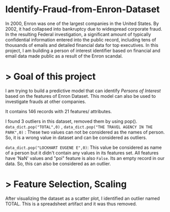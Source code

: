 # Identify-Fraud-from-Enron-Dataset

In 2000, Enron was one of the largest companies in the United States. 
By 2002, it had collapsed into bankruptcy due to widespread corporate fraud.
In the resulting Federal investigation, a significant amount of typically confidential information entered into the public record,
including tens of thousands of emails and detailed financial data for top executives.
In this project, I am building a person of interest identifier based on financial and email data made public as a result of the Enron scandal.


# > Goal of this project
I am trying to build a predictive model that can identify _Persons of Interest_  based on the features of Enron Dataset. 
This model can also be used to investigate frauds at other companies.

It contains 146 records with 21 features/ attributes.

I found 3 outliers in this dataset, removed them by using pop().
`data_dict.pop("TOTAL",0)` , `data_dict.pop("THE TRAVEL AGENCY IN THE PARK",0)` : These two values can not be considered as the names of person. So, it is a wrong value in dataset and can be considered as outliers.

`data_dict.pop("LOCKHART EUGENE E",0)`: This value be considered as name of a person but it didn't contain any values in its features set. All features have 'NaN' values and "poi" feature is also `False`. Its an empty record in our data. So, this can also be considered as an outlier.

# > Feature Selection, Scaling



After visualizing the dataset as a scatter plot, I identified an outlier named TOTAL. This is a spreadsheet artifact and it was thus removed.
